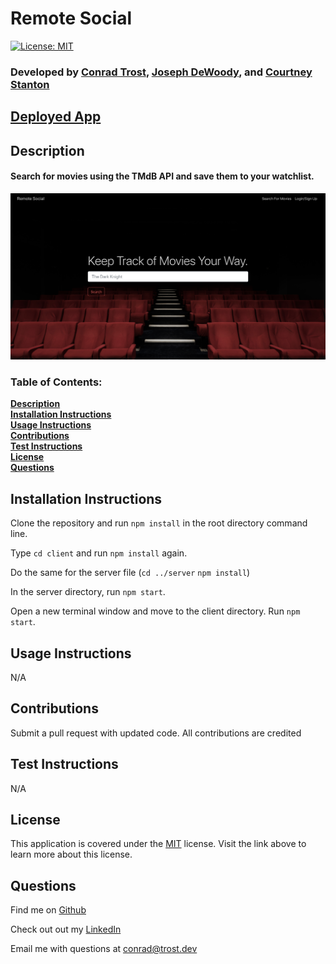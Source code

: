 # Remote Social
[![License: MIT](https://img.shields.io/badge/License-MIT-yellow.svg)](https://opensource.org/licenses/MIT)
### Developed by [**Conrad Trost**](https://github.com/retro1967), [**Joseph DeWoody**](https://github.com/jpd61), and [**Courtney Stanton**](https://github.com/clstanton)

## [Deployed App](https://inspiring-goldstine-2bd17d.netlify.app/)

## Description
#### Search for movies using the TMdB API and save them to your watchlist.

<p align="center">
<img src="./client/src/assets/images/remote-screenshot.png" width="900" title="Screenshot of Remote Social">
</p>

### Table of Contents:

**[Description](#description)**<br>
**[Installation Instructions](#installation-instructions)**<br>
**[Usage Instructions](#usage-instructions)**<br>
**[Contributions](#contributions)**<br>
**[Test Instructions](#test-instructions)**<br>
**[License](#license)**<br>
**[Questions](#questions)**<br>

## Installation Instructions
Clone the repository and run `npm install` in the root directory command line.

Type `cd client` and run `npm install` again. 

Do the same for the server file (`cd ../server` `npm install`)

In the server directory, run `npm start`. 

Open a new terminal window and move to the client directory. Run `npm start`.


## Usage Instructions 
N/A

## Contributions
Submit a pull request with updated code. All contributions are credited

## Test Instructions
N/A

## License
This application is covered under the [MIT](https://opensource.org/licenses/MIT) license.
Visit the link above to learn more about this license.

## Questions

Find me on [Github](https://github.com/conradtrost)

Check out out my [LinkedIn](https://linkedin.com/in/conradtrost)

Email me with questions at <a href="mailto:conrad@trost.dev">conrad@trost.dev</a>
